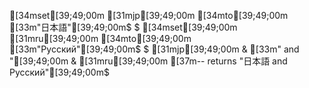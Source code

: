 [34mset[39;49;00m [31mjp[39;49;00m [34mto[39;49;00m [33m"日本語"[39;49;00m$
$
[34mset[39;49;00m [31mru[39;49;00m [34mto[39;49;00m [33m"Русский"[39;49;00m$
$
[31mjp[39;49;00m & [33m" and "[39;49;00m & [31mru[39;49;00m [37m-- returns "日本語 and Русский"[39;49;00m$
